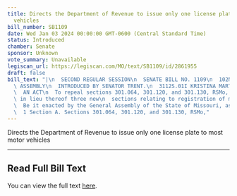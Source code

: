```yaml
---
title: Directs the Department of Revenue to issue only one license plate to most motor
  vehicles
bill_number: SB1109
date: Wed Jan 03 2024 00:00:00 GMT-0600 (Central Standard Time)
status: Introduced
chamber: Senate
sponsor: Unknown
vote_summary: Unavailable
legiscan_url: https://legiscan.com/MO/text/SB1109/id/2861955
draft: false
bill_text: "|\n  SECOND REGULAR SESSION\n  SENATE BILL NO. 1109\n  102ND GENERA L\
  \ ASSEMBLY\n  INTRODUCED BY SENATOR TRENT.\n  3112S.01I KRISTINA MARTIN, Secretary\n\
  \  AN ACT\n  To repeal sections 301.064, 301.120, and 301.130, RSMo, and to enact\
  \ in lieu thereof three new\n  sections relating to registration of motor vehicles.\n\
  \  Be it enacted by the General Assembly of the State of Missouri, as follows:\n\
  \  1 Section A. Sections 301.064, 301.120, and 301.130, RSMo,"
---
```

Directs the Department of Revenue to issue only one license plate to most motor vehicles

---

## Read Full Bill Text

You can view the full text [here](https://legiscan.com/MO/text/SB1109/id/2861955).
